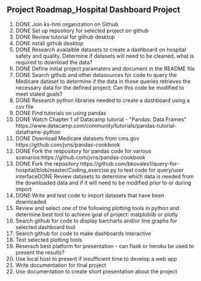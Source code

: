 ## Project Roadmap_Hospital Dashboard Project ##
<ol>
<li>DONE Join ks-hmi organization on Github</li>
<li>DONE Set up repostiory for selected project on github</li>
<li>DONE Review tutorial for github desktop</li>
<li>DONE nstall github desktop</li>
<li>DONE Research availalble datasets to create a dashboard on hospital safety and quality. Determine if datasets will need to be cleaned; what is required to download the data?</li>
  <li>DONE Define initial project paramaters and document in the README file
<li>DONE Search github and other datasources for code to query the Medicare dataset to determine if the data in those queries retrieves the necessary data for the defined project; Can this code be modified to meet stated goals?
<li>DONE Research python libraries needed to create a dashboard using a csv file</li>
<li>DONE Find tutorials on using pandas</li>
<li>DONE Watch Chapter 1 of Datacamp tutorial - "Pandas: Data Frames"  https.//www.datacamp.com/community/tutorials/pandas-tutorial-dataframe-python</li>
<li>DONE Download Medicare datasets from cms.gov</li>https://github.com/jvns/pandas-cookbook
  <li>DONE Fork the respository for pandas code for various scenarios:https://github.com/jvns/pandas-cookbook</li>
  <li>DONE Fork the repository https://github.com/bkovales1/query-for-hospital/blob/master/Coding_exercise.py to test code for query/user interface</li?
  <li>DONE Review datasets to determine which data is needed from the downloaded data and if it will need to be modified prior to or during import
  <li>DONE Write and test code to import datasets that have been downloaded</li>
  <li>Review and select one of the following plotting tools in python and determine best tool to achieve goal of project: matploblib or plotly</li>
  <li>Search github for code to display barcharts and/or line graphs for selected dashboard tool</li>
  <li>Search github for code to make dashboards interactive</li>
  <li>Test selected plotting tools</li>
  <li>Reserach best platform for presentation - can flask or heroku be used to present the results?</li>
  <li>Use local host to present if insufficient time to develop a web app</li>
  <li>Write documentation for final project</li>
  <li>Use documentation to create short presentation about the project</li>
  
